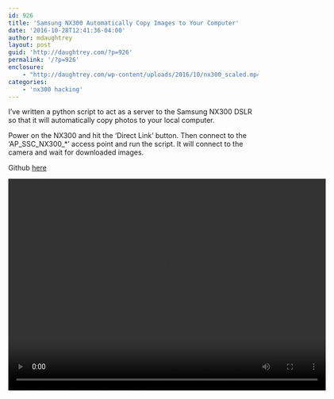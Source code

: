 ```yaml
---
id: 926
title: 'Samsung NX300 Automatically Copy Images to Your Computer'
date: '2016-10-28T12:41:36-04:00'
author: mdaughtrey
layout: post
guid: 'http://daughtrey.com/?p=926'
permalink: '/?p=926'
enclosure:
    - "http://daughtrey.com/wp-content/uploads/2016/10/nx300_scaled.mp4\n11074891\nvideo/mp4\n"
categories:
    - 'nx300 hacking'
---
```


I’ve written a python script to act as a server to the Samsung NX300 DSLR so that it will automatically copy photos to your local computer.

Power on the NX300 and hit the ‘Direct Link’ button. Then connect to the ‘AP\_SSC\_NX300\_\*’ access point and run the script. It will connect to the camera and wait for downloaded images.

Github [here](https://github.com/mdaughtrey/personal-projects/tree/master/nx300/webremote)

<div class="wp-video" style="width: 640px;"><video class="wp-video-shortcode" controls="controls" height="427" id="video-926-1" preload="metadata" width="640"><source src="http://daughtrey.com/wp-content/uploads/2016/10/nx300_scaled.mp4?_=1" type="video/mp4"></source>[http://daughtrey.com/wp-content/uploads/2016/10/nx300\_scaled.mp4](http://daughtrey.com/wp-content/uploads/2016/10/nx300_scaled.mp4)</video></div>